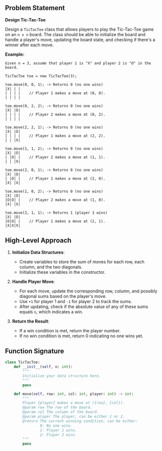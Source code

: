 ## Problem Statement

**Design Tic-Tac-Toe**

Design a `TicTacToe` class that allows players to play the Tic-Tac-Toe game on an `n x n` board. The class should be able to initialize the board and handle a player's move, updating the board state, and checking if there's a winner after each move.

**Example:**
```
Given n = 3, assume that player 1 is "X" and player 2 is "O" in the board.

TicTacToe toe = new TicTacToe(3);

toe.move(0, 0, 1); -> Returns 0 (no one wins)
|X| | |
| | | |    // Player 1 makes a move at (0, 0).
| | | |

toe.move(0, 2, 2); -> Returns 0 (no one wins)
|X| |O|
| | | |    // Player 2 makes a move at (0, 2).
| | | |

toe.move(2, 2, 1); -> Returns 0 (no one wins)
|X| |O|
| | | |    // Player 1 makes a move at (2, 2).
| | |X|

toe.move(1, 1, 2); -> Returns 0 (no one wins)
|X| |O|
| |O| |    // Player 2 makes a move at (1, 1).
| | |X|

toe.move(2, 0, 1); -> Returns 0 (no one wins)
|X| |O|
| |O| |    // Player 1 makes a move at (2, 0).
|X| |X|

toe.move(1, 0, 2); -> Returns 0 (no one wins)
|X| |O|
|O|O| |    // Player 2 makes a move at (1, 0).
|X| |X|

toe.move(2, 1, 1); -> Returns 1 (player 1 wins)
|X| |O|
|O|O| |    // Player 1 makes a move at (2, 1).
|X|X|X|
```

## High-Level Approach

1. **Initialize Data Structures**:
    - Create variables to store the sum of moves for each row, each column, and the two diagonals.
    - Initialize these variables in the constructor.

2. **Handle Player Move**:
    - For each move, update the corresponding row, column, and possibly diagonal sums based on the player's move.
    - Use `+1` for player 1 and `-1` for player 2 to track the sums.
    - After updating, check if the absolute value of any of these sums equals `n`, which indicates a win.

3. **Return the Result**:
    - If a win condition is met, return the player number.
    - If no win condition is met, return 0 indicating no one wins yet.

## Function Signature

```python
class TicTacToe:
    def __init__(self, n: int):
        """
        Initialize your data structure here.
        """
        pass

    def move(self, row: int, col: int, player: int) -> int:
        """
        Player {player} makes a move at ({row}, {col}).
        @param row The row of the board.
        @param col The column of the board.
        @param player The player, can be either 1 or 2.
        @return The current winning condition, can be either:
                0: No one wins.
                1: Player 1 wins.
                2: Player 2 wins.
        """
        pass
```
